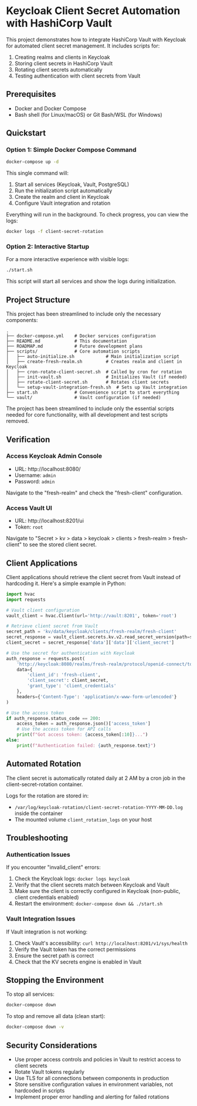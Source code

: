 # Keycloak Client Secret Automation with HashiCorp Vault

This project demonstrates how to integrate HashiCorp Vault with Keycloak for automated client secret management. It includes scripts for:

1. Creating realms and clients in Keycloak
2. Storing client secrets in HashiCorp Vault
3. Rotating client secrets automatically
4. Testing authentication with client secrets from Vault

## Prerequisites

- Docker and Docker Compose
- Bash shell (for Linux/macOS) or Git Bash/WSL (for Windows)

## Quickstart

### Option 1: Simple Docker Compose Command

```bash
docker-compose up -d
```

This single command will:
1. Start all services (Keycloak, Vault, PostgreSQL)
2. Run the initialization script automatically
3. Create the realm and client in Keycloak
4. Configure Vault integration and rotation

Everything will run in the background. To check progress, you can view the logs:

```bash
docker logs -f client-secret-rotation
```

### Option 2: Interactive Startup

For a more interactive experience with visible logs:

```bash
./start.sh
```

This script will start all services and show the logs during initialization.

## Project Structure

This project has been streamlined to include only the necessary components:

```
.
├── docker-compose.yml    # Docker services configuration
├── README.md             # This documentation
├── ROADMAP.md            # Future development plans
├── scripts/              # Core automation scripts
│   ├── auto-initialize.sh            # Main initialization script
│   ├── create-fresh-realm.sh         # Creates realm and client in Keycloak
│   ├── cron-rotate-client-secret.sh  # Called by cron for rotation
│   ├── init-vault.sh                 # Initializes Vault (if needed)
│   ├── rotate-client-secret.sh       # Rotates client secrets
│   └── setup-vault-integration-fresh.sh  # Sets up Vault integration
├── start.sh              # Convenience script to start everything
└── vault/                # Vault configuration (if needed)
```

The project has been streamlined to include only the essential scripts needed for core functionality, with all development and test scripts removed.

## Verification

### Access Keycloak Admin Console

- URL: http://localhost:8080/
- Username: `admin`
- Password: `admin`

Navigate to the "fresh-realm" and check the "fresh-client" configuration.

### Access Vault UI

- URL: http://localhost:8201/ui
- Token: `root`

Navigate to "Secret > kv > data > keycloak > clients > fresh-realm > fresh-client" to see the stored client secret.

## Client Applications

Client applications should retrieve the client secret from Vault instead of hardcoding it. Here's a simple example in Python:

```python
import hvac
import requests

# Vault client configuration
vault_client = hvac.Client(url='http://vault:8201', token='root')

# Retrieve client secret from Vault
secret_path = 'kv/data/keycloak/clients/fresh-realm/fresh-client'
secret_response = vault_client.secrets.kv.v2.read_secret_version(path=secret_path)
client_secret = secret_response['data']['data']['client_secret']

# Use the secret for authentication with Keycloak
auth_response = requests.post(
    'http://keycloak:8080/realms/fresh-realm/protocol/openid-connect/token',
    data={
        'client_id': 'fresh-client',
        'client_secret': client_secret,
        'grant_type': 'client_credentials'
    },
    headers={'Content-Type': 'application/x-www-form-urlencoded'}
)

# Use the access token
if auth_response.status_code == 200:
    access_token = auth_response.json()['access_token']
    # Use the access token for API calls
    print(f"Got access token: {access_token[:10]}...")
else:
    print(f"Authentication failed: {auth_response.text}")
```

## Automated Rotation

The client secret is automatically rotated daily at 2 AM by a cron job in the client-secret-rotation container. 

Logs for the rotation are stored in:
- `/var/log/keycloak-rotation/client-secret-rotation-YYYY-MM-DD.log` inside the container
- The mounted volume `client_rotation_logs` on your host

## Troubleshooting

### Authentication Issues

If you encounter "invalid_client" errors:

1. Check the Keycloak logs: `docker logs keycloak`
2. Verify that the client secrets match between Keycloak and Vault
3. Make sure the client is correctly configured in Keycloak (non-public, client credentials enabled)
4. Restart the environment: `docker-compose down && ./start.sh`

### Vault Integration Issues

If Vault integration is not working:

1. Check Vault's accessibility: `curl http://localhost:8201/v1/sys/health`
2. Verify the Vault token has the correct permissions
3. Ensure the secret path is correct
4. Check that the KV secrets engine is enabled in Vault

## Stopping the Environment

To stop all services:

```bash
docker-compose down
```

To stop and remove all data (clean start):

```bash
docker-compose down -v
```

## Security Considerations

- Use proper access controls and policies in Vault to restrict access to client secrets
- Rotate Vault tokens regularly
- Use TLS for all connections between components in production
- Store sensitive configuration values in environment variables, not hardcoded in scripts
- Implement proper error handling and alerting for failed rotations 